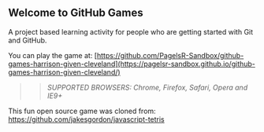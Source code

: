 ## Welcome to GitHub Games

A project based learning activity for people who are getting started with Git and GitHub.

You can play the game at: [https://github.com/PagelsR-Sandbox/github-games-harrison-given-cleveland](https://pagelsr-sandbox.github.io/github-games-harrison-given-cleveland/)

>> _*SUPPORTED BROWSERS*: Chrome, Firefox, Safari, Opera and IE9+_

This fun open source game was cloned from: https://github.com/jakesgordon/javascript-tetris

